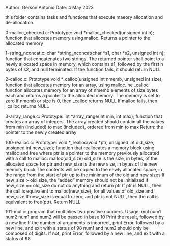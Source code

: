 Author: Gerson Antonio
Date: 4 May 2023

this folder contains tasks and functions that execute maeory allocation and de-allocation.

0-malloc_checked.c:
Prototype: void *malloc_checked(unsigned int b);
function that allocates memory using malloc.
Returns a pointer to the allocated memory

1-string_nconcat.c:
char *string_nconcat(char *s1, char *s2, unsigned int n);
function that concatenates two strings.
The returned pointer shall point to a newly allocated space in memory, which contains s1, followed by the first n bytes of s2, and null terminated.
If the function fails, it should return NULL

2-calloc.c:
Prototype:void *_calloc(unsigned int nmemb, unsigned int size);
function that allocates memory for an array, using malloc.
he _calloc function allocates memory for an array of nmemb elements of size bytes each and returns a pointer to the allocated memory.
The memory is set to zero
If nmemb or size is 0, then _calloc returns NULL
If malloc fails, then _calloc returns NULL

3-array_range.c:
Prototype: int *array_range(int min, int max);
function that creates an array of integers.
The array created should contain all the values from min (included) to max (included), ordered from min to max
Return: the pointer to the newly created array

100-realloc.c:
Prototype: void *_realloc(void *ptr, unsigned int old_size, unsigned int new_size);
function that reallocates a memory block using malloc and free
where ptr is a pointer to the memory previously allocated with a call to malloc: malloc(old_size)
old_size is the size, in bytes, of the allocated space for ptr
and new_size is the new size, in bytes of the new memory block
The contents will be copied to the newly allocated space, in the range from the start of ptr up to the minimum of the old and new sizes
If new_size > old_size, the “added” memory should not be initialized
If new_size == old_size do not do anything and return ptr
If ptr is NULL, then the call is equivalent to malloc(new_size), for all values of old_size and new_size
If new_size is equal to zero, and ptr is not NULL, then the call is equivalent to free(ptr). Return NULL

101-mul.c:
program that multiplies two positive numbers.
Usage: mul num1 num2
num1 and num2 will be passed in base 10
Print the result, followed by a new line
If the number of arguments is incorrect, print Error, followed by a new line, and exit with a status of 98
num1 and num2 should only be composed of digits. If not, print Error, followed by a new line, and exit with a status of 98
